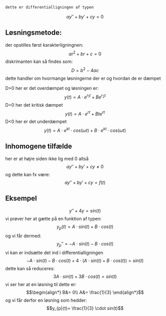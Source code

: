 	dette er differentialligningen af typen
$$ay''+by'+cy=0$$
## Løsningsmetode:
der opstilles først karakterligningnen:
$$ar^{2}+br+c=0$$
diskrimanten kan så findes som:
$$D=b^{2}-4ac$$
dette handler om hvormange løsningerne der er og hvordan de er dæmpet

D>0
her er det overdæmpet og løsningen er:
$$y(t)=A \cdot e^{r_{1}t}+Be^{r_{2}t}$$
D=0
her det kritisk dæmpet
$$y(t)=A \cdot e^{rt}+Bte^{rt}$$
D<0
her er det underdæmpet
$$y(t)=A \cdot e^{kt} \cdot cos( \omega t)+B \cdot e^{kt} \cdot cos(\omega t)$$
## Inhomogene tilfælde
her er at højre siden ikke lig med 0 altså 
$$ay''+by'+cy \neq 0$$
og dette kan fx være:
$$ay''+by'+cy=f(t)$$

## Eksempel
$$y''+4y=sin(t)$$
vi prøver her at gætte på en funktion af typen:
$$y_{p}(t)=A \cdot sin(t)+B \cdot cos(t)$$
og vi får dermed:
$$y_{p}''=-A \cdot sin(t)- B \cdot cos(t)$$
	vi kan er indsætte det ind i differentialligningen
$$-A \cdot sin(t)- B \cdot cos(t)+4 \cdot (A \cdot sin(t)+B \cdot cos(t))=sin(t)$$
dette kan så reduceres:
$$3A \cdot sin(t) + 3B \cdot cos(t)=sin(t)$$
vi ser her at en løsning til dette er:
$$\begin{align*}
B&= 0\\
A&= \frac{1}{3}
\end{align*}$$
og vi får derfor en løsning som hedder:
$$y_{p}(t)= \frac{1}{3} \cdot sin(t)$$
